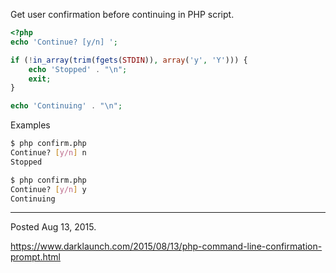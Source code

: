 Get user confirmation before continuing in PHP script.
```php
<?php
echo 'Continue? [y/n] ';

if (!in_array(trim(fgets(STDIN)), array('y', 'Y'))) {
    echo 'Stopped' . "\n";
    exit;
}

echo 'Continuing' . "\n";
```

Examples
```sh
$ php confirm.php 
Continue? [y/n] n
Stopped
```
```sh
$ php confirm.php 
Continue? [y/n] y
Continuing
```

---

Posted Aug 13, 2015.

https://www.darklaunch.com/2015/08/13/php-command-line-confirmation-prompt.html